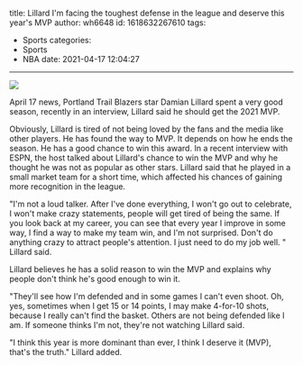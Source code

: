 title: Lillard  I'm facing the toughest defense in the league and deserve this year's MVP
author: wh6648
id: 1618632267610
tags: 
- Sports
categories: 
- Sports
- NBA
date: 2021-04-17 12:04:27
---
![](https://p2.itc.cn/q_70/images01/20210417/5294421c308e42b2b34115a49c870e5f.jpeg)


April 17 news, Portland Trail Blazers star Damian Lillard spent a very good season, recently in an interview, Lillard said he should get the 2021 MVP.

Obviously, Lillard is tired of not being loved by the fans and the media like other players. He has found the way to MVP. It depends on how he ends the season. He has a good chance to win this award. In a recent interview with ESPN, the host talked about Lillard's chance to win the MVP and why he thought he was not as popular as other stars. Lillard said that he played in a small market team for a short time, which affected his chances of gaining more recognition in the league.

"I'm not a loud talker. After I've done everything, I won't go out to celebrate, I won't make crazy statements, people will get tired of being the same. If you look back at my career, you can see that every year I improve in some way, I find a way to make my team win, and I'm not surprised. Don't do anything crazy to attract people's attention. I just need to do my job well. " Lillard said.

Lillard believes he has a solid reason to win the MVP and explains why people don't think he's good enough to win it.

"They'll see how I'm defended and in some games I can't even shoot. Oh, yes, sometimes when I get 15 or 14 points, I may make 4-for-10 shots, because I really can't find the basket. Others are not being defended like I am. If someone thinks I'm not, they're not watching Lillard said.

"I think this year is more dominant than ever, I think I deserve it (MVP), that's the truth." Lillard added.

